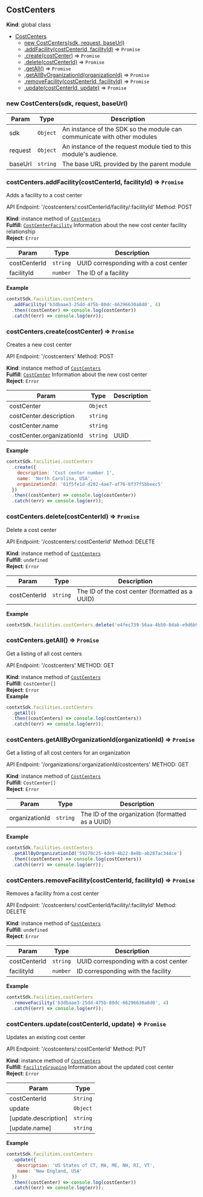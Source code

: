 <a name="CostCenters"></a>

## CostCenters

**Kind**: global class

* [CostCenters](#CostCenters)
  * [new CostCenters(sdk, request, baseUrl)](#new_CostCenters_new)
  * [.addFacility(costCenterId, facilityId)](#CostCenters+addFacility) ⇒ <code>Promise</code>
  * [.create(costCenter)](#CostCenters+create) ⇒ <code>Promise</code>
  * [.delete(costCenterId)](#CostCenters+delete) ⇒ <code>Promise</code>
  * [.getAll()](#CostCenters+getAll) ⇒ <code>Promise</code>
  * [.getAllByOrganizationId(organizationId)](#CostCenters+getAllByOrganizationId) ⇒ <code>Promise</code>
  * [.removeFacility(costCenterId, facilityId)](#CostCenters+removeFacility) ⇒ <code>Promise</code>
  * [.update(costCenterId, update)](#CostCenters+update) ⇒ <code>Promise</code>

<a name="new_CostCenters_new"></a>

### new CostCenters(sdk, request, baseUrl)

| Param   | Type                | Description                                                             |
| ------- | ------------------- | ----------------------------------------------------------------------- |
| sdk     | <code>Object</code> | An instance of the SDK so the module can communicate with other modules |
| request | <code>Object</code> | An instance of the request module tied to this module's audience.       |
| baseUrl | <code>string</code> | The base URL provided by the parent module                              |

<a name="CostCenters+addFacility"></a>

### costCenters.addFacility(costCenterId, facilityId) ⇒ <code>Promise</code>

Adds a facility to a cost center

API Endpoint: '/costcenters/:costCenterId/facility/:facilityId'
Method: POST

**Kind**: instance method of [<code>CostCenters</code>](#CostCenters)  
**Fulfill**: [<code>CostCenterFacility</code>](./Typedefs.md#CostCenterFacility) Information about the new cost center facility relationship  
**Reject**: <code>Error</code>

| Param        | Type                | Description                           |
| ------------ | ------------------- | ------------------------------------- |
| costCenterId | <code>string</code> | UUID corresponding with a cost center |
| facilityId   | <code>number</code> | The ID of a facility                  |

**Example**

```js
contxtSdk.facilities.costCenters
  .addFacility('b3dbaae3-25dd-475b-80dc-66296630a8d0', 4)
  .then((costCenter) => console.log(costCenter))
  .catch((err) => console.log(err));
```

<a name="CostCenters+create"></a>

### costCenters.create(costCenter) ⇒ <code>Promise</code>

Creates a new cost center

API Endpoint: '/costcenters'
Method: POST

**Kind**: instance method of [<code>CostCenters</code>](#CostCenters)  
**Fulfill**: [<code>CostCenter</code>](./Typedefs.md#CostCenter) Information about the new cost center  
**Reject**: <code>Error</code>

| Param                     | Type                | Description |
| ------------------------- | ------------------- | ----------- |
| costCenter                | <code>Object</code> |             |
| costCenter.description    | <code>string</code> |             |
| costCenter.name           | <code>string</code> |             |
| costCenter.organizationId | <code>string</code> | UUID        |

**Example**

```js
contxtSdk.facilities.costCenters
  .create({
    decsription: 'Cost center number 1',
    name: 'North Carolina, USA',
    organizationId: '61f5fe1d-d202-4ae7-af76-8f37f5bbeec5'
  })
  .then((costCenter) => console.log(costCenter))
  .catch((err) => console.log(err));
```

<a name="CostCenters+delete"></a>

### costCenters.delete(costCenterId) ⇒ <code>Promise</code>

Delete a cost center

API Endpoint: '/costcenters/:costCenterId'
Method: DELETE

**Kind**: instance method of [<code>CostCenters</code>](#CostCenters)  
**Fulfill**: <code>undefined</code>  
**Reject**: <code>Error</code>

| Param        | Type                | Description                                     |
| ------------ | ------------------- | ----------------------------------------------- |
| costCenterId | <code>string</code> | The ID of the cost center (formatted as a UUID) |

**Example**

```js
contxtSdk.facilities.costCenters.delete('e4fec739-56aa-4b50-8dab-e9d6b9c91a5d');
```

<a name="CostCenters+getAll"></a>

### costCenters.getAll() ⇒ <code>Promise</code>

Get a listing of all cost centers

API Endpoint: '/costcenters'
METHOD: GET

**Kind**: instance method of [<code>CostCenters</code>](#CostCenters)  
**Fulfill**: <code>CostCenter[]</code>  
**Reject**: <code>Error</code>  
**Example**

```js
contxtSdk.facilities.costCenters
  .getAll()
  .then((costCenters) => console.log(costCenters))
  .catch((err) => console.log(err));
```

<a name="CostCenters+getAllByOrganizationId"></a>

### costCenters.getAllByOrganizationId(organizationId) ⇒ <code>Promise</code>

Get a listing of all cost centers for an organization

API Endpoint: '/organizations/:organizationId/costcenters'
METHOD: GET

**Kind**: instance method of [<code>CostCenters</code>](#CostCenters)  
**Fulfill**: <code>CostCenter[]</code>  
**Reject**: <code>Error</code>

| Param          | Type                | Description                                      |
| -------------- | ------------------- | ------------------------------------------------ |
| organizationId | <code>string</code> | The ID of the organization (formatted as a UUID) |

**Example**

```js
contxtSdk.facilities.costCenters
  .getAllByOrganizationId('59270c25-4de9-4b22-8e0b-ab287ac344ce')
  .then((costCenters) => console.log(costCenters))
  .catch((err) => console.log(err));
```

<a name="CostCenters+removeFacility"></a>

### costCenters.removeFacility(costCenterId, facilityId) ⇒ <code>Promise</code>

Removes a facility from a cost center

API Endpoint: '/costcenters/:costCenterId/facility/:facilityId'
Method: DELETE

**Kind**: instance method of [<code>CostCenters</code>](#CostCenters)  
**Fulfill**: <code>undefined</code>  
**Reject**: <code>Error</code>

| Param        | Type                | Description                           |
| ------------ | ------------------- | ------------------------------------- |
| costCenterId | <code>string</code> | UUID corresponding with a cost center |
| facilityId   | <code>number</code> | ID corresponding with the facility    |

**Example**

```js
contxtSdk.facilities.costCenters
  .removeFacility('b3dbaae3-25dd-475b-80dc-66296630a8d0', 4)
  .catch((err) => console.log(err));
```

<a name="CostCenters+update"></a>

### costCenters.update(costCenterId, update) ⇒ <code>Promise</code>

Updates an existing cost center

API Endpoint: '/costcenters/:costCenterId'
Method: PUT

**Kind**: instance method of [<code>CostCenters</code>](#CostCenters)  
**Fulfill**: [<code>FacilityGrouping</code>](./Typedefs.md#FacilityGrouping) Information about the updated cost center  
**Reject**: <code>Error</code>

| Param                | Type                |
| -------------------- | ------------------- |
| costCenterId         | <code>String</code> |
| update               | <code>Object</code> |
| [update.description] | <code>string</code> |
| [update.name]        | <code>string</code> |

**Example**

```js
contxtSdk.facilities.costCenters
  .update({
    description: 'US States of CT, MA, ME, NH, RI, VT',
    name: 'New England, USA'
  })
  .then((costCenter) => console.log(costCenter))
  .catch((err) => console.log(err));
```
